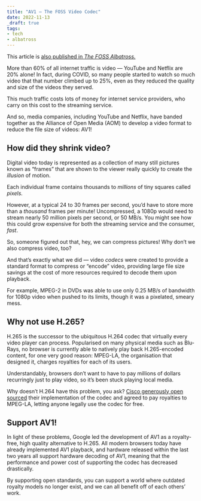 ```yaml
---
title: "AV1 — The FOSS Video Codec"
date: 2022-11-13
_draft: true
tags:
- tech
- albatross
---
```


This article is [also published in *The FOSS Albatross.*](https://medium.com/the-foss-albatross/av1-the-foss-video-codec-1761ad9b0a4a)



More than 60% of all internet traffic is video — YouTube and Netflix are 20% alone! In fact, during COVID, so many people started to watch so much video that that number climbed up to 25%, even as they reduced the quality and size of the videos they served.

This much traffic costs lots of money for internet service providers, who carry on this cost to the streaming service.

And so, media companies, including YouTube and Netflix, have banded together as the Alliance of Open Media (AOM) to develop a video format to reduce the file size of videos: AV1!

<!-- more -->

## How did they shrink video?

Digital video today is represented as a collection of many still pictures known as “frames” that are shown to the viewer really quickly to create the *illusion* of motion.

Each individual frame contains thousands to *millions* of tiny squares called *pixels.*

However, at a typical 24 to 30 frames per second, you’d have to store more than a *thousand* frames per minute! Uncompressed, a 1080p would need to stream nearly 50 million pixels per second, or 50 MB/s. You might see how this could grow expensive for both the streaming service and the consumer, *fast*.

So, someone figured out that, hey, we can compress pictures! Why don’t we also compress video, too?

And that’s exactly what we did — video *codecs* were created to provide a standard format to compress or “encode” video, providing large file size savings at the cost of more resources required to decode them upon playback.

For example, MPEG-2 in DVDs was able to use only 0.25 MB/s of bandwidth for 1080p video when pushed to its limits, though it was a pixelated, smeary mess.

## Why not use H.265?

H.265 is the successor to the ubiquitous H.264 codec that virtually every video player can process. Popularised on many physical media such as Blu-Rays, no browser is currently able to natively play back H.265-encoded content, for one very good reason: MPEG-LA, the organisation that designed it, charges royalties for each of its users.

Understandably, browsers don’t want to have to pay millions of dollars recurringly just to play video, so it’s been stuck playing local media.

Why doesn’t H.264 have this problem, you ask? [Cisco generously open sourced](https://en.wikipedia.org/wiki/OpenH264) their implementation of the codec and agreed to pay royalties to MPEG-LA, letting anyone legally use the codec for free.

## Support AV1!

In light of these problems, Google led the development of AV1 as a royalty-free, high quality alternative to H.265. All modern browsers today have already implemented AV1 playback, and hardware released within the last two years all support hardware decoding of AV1, meaning that the performance and power cost of supporting the codec has decreased drastically.

By supporting open standards, you can support a world where outdated royalty models no longer exist, and we can all benefit off of each others’ work.
